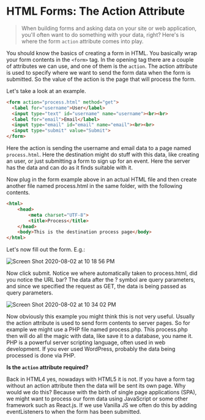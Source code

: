 # HTML Forms: The Action Attribute

> When building forms and asking data on your site or web application, you'll often want to do something with your data, right? Here's is where the form `action` attribute comes into play.

You should know the basics of creating a form in HTML. You basically wrap your form contents in the `<form>` tag. In the opening tag there are a couple of attributes we can use, and one of them is the `action`. The action attribute is used to specify where we want to send the form data when the form is submitted. So the value of the action is the page that will process the form.

Let's take a look at an example.

```html
<form action="process.html" method="get">
  <label for="username">User</label>
  <input type="text" id="username" name="username"><br><br>
  <label for="email">Email</label>
  <input type="email" id="email" name="email"><br><br>
  <input type="submit" value="Submit">
</form>
```
Here the action is sending the username and email data to a page named `process.html`. Here the destination might do stuff with this data, like creating an user, or just submitting a form to sign up for an event. Here the server has the data and can do as it finds suitable with it. 

Now plug in the form example above in an actual HTML file and then create another file named process.html in the same folder, with the following contents.

```html
<html>
    <head>
        <meta charset="UTF-8">
        <title>Process</title>
    </head>
    <body>This is the destination process page</body>
</html>
```

Let's now fill out the form. E.g.:

![Screen Shot 2020-08-02 at 10 18 56 PM](https://user-images.githubusercontent.com/15071636/89143137-25957900-d50f-11ea-9b41-01c6a1f539e7.png)

Now click submit. Notice we where automatically taken to process.html, did you notice the URL bar? The data after the ? symbol are query parameters, and since we specified the request as GET, the data is being passed as query parameters.

![Screen Shot 2020-08-02 at 10 34 02 PM](https://user-images.githubusercontent.com/15071636/89143511-75287480-d510-11ea-89a6-8d3b872d73dd.png)

Now obviously this example you might think this is not very useful. Usually the action attribute is used to send form contents to server pages. So for example we might use a PHP file named process.php. This process.php then will do all the magic with data, like save it to a database, you name it. PHP is a powerful server scripting language, often used in web development. If you ever used WordPress, probably the data being processed is done via PHP.

**Is the `action` attribute required?**

Back in HTML4 yes, nowadays with HTML5 it is not. If you have a form tag without an action attribute then the data will be sent its own page. Why would we do this? Because with the birth of single page applications (SPA), we might want to process our form data using JavaScript or some other framework such as React.js. If we use Vanilla JS we often do this by adding eventListeners to when the form has been submitted.